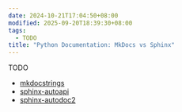 ```yaml
---
date: 2024-10-21T17:04:50+08:00
modified: 2025-09-20T18:39:30+08:00
tags:
  - TODO
title: "Python Documentation: MkDocs vs Sphinx"
---
```


TODO

- [mkdocstrings](https://github.com/mkdocstrings/mkdocstrings)
- [sphinx-autoapi](https://github.com/readthedocs/sphinx-autoapi)
- [sphinx-autodoc2](https://github.com/sphinx-extensions2/sphinx-autodoc2)
